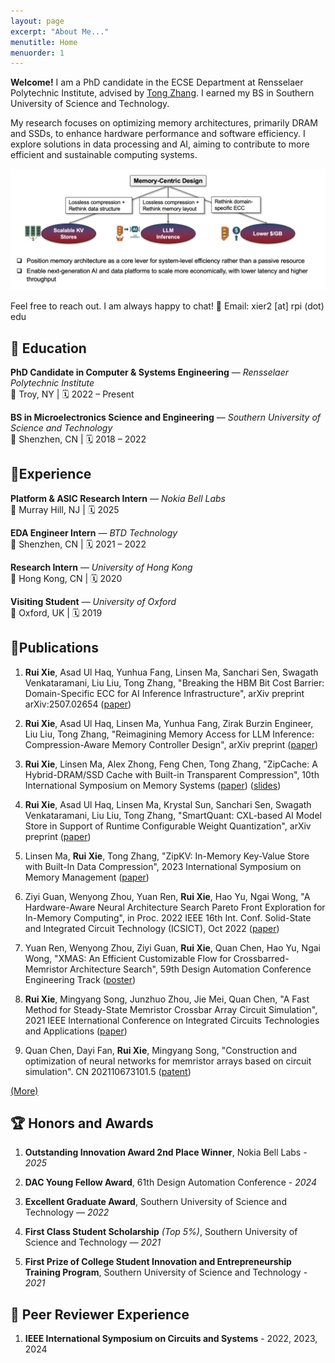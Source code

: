 ```yaml
---
layout: page
excerpt: "About Me..."
menutitle: Home
menuorder: 1
---
```

**Welcome!** I am a PhD candidate in the ECSE Department at Rensselaer Polytechnic Institute, advised by [Tong Zhang](https://sites.ecse.rpi.edu/~tzhang/).
I earned my BS in Southern University of Science and Technology.

My research focuses on optimizing memory architectures, primarily DRAM and SSDs, to enhance hardware performance and software efficiency. I explore solutions in data processing and AI, aiming to contribute to more efficient and sustainable computing systems.

![My research roadmap](doc/roadmap.png)

Feel free to reach out. I am always happy to chat!
📧 Email: xier2 [at] rpi (dot) edu

## 🏫 Education
**PhD Candidate in Computer & Systems Engineering** — *Rensselaer Polytechnic Institute*  
   📍 Troy, NY | 🗓️ 2022 – Present

**BS in Microelectronics Science and Engineering** — *Southern University of Science and Technology*  
   📍 Shenzhen, CN | 🗓️ 2018 – 2022

## 💼Experience
**Platform & ASIC Research Intern** — *Nokia Bell Labs*  
   📍 Murray Hill, NJ | 🗓️ 2025  

**EDA Engineer Intern** — *BTD Technology*  
   📍 Shenzhen, CN | 🗓️ 2021 – 2022  

**Research Intern** — *University of Hong Kong*  
   📍 Hong Kong, CN | 🗓️ 2020

**Visiting Student** — *University of Oxford*  
   📍 Oxford, UK | 🗓️ 2019


<!-- ## 📰News

* **06/2023** Our work accepcted by in ISMM 2023.
* **11/2021** An oral report at IEEE ICTA 2021 (Zhuhai) (Online).
* **09/2021** A work was accepted by [IEEE ICTA 2021](http://www.ieee-icta.net/) -->

## 📕Publications

1. **Rui Xie**, Asad Ul Haq, Yunhua Fang, Linsen Ma, Sanchari Sen, Swagath Venkataramani, Liu Liu, Tong Zhang, "Breaking the HBM Bit Cost Barrier: Domain-Specific ECC for AI Inference Infrastructure", arXiv preprint arXiv:2507.02654 ([paper](https://arxiv.org/abs/2507.02654))
   
2. **Rui Xie**, Asad Ul Haq, Linsen Ma, Yunhua Fang, Zirak Burzin Engineer, Liu Liu, Tong Zhang, "Reimagining Memory Access for LLM Inference: Compression-Aware Memory Controller Design", arXiv preprint ([paper](https://arxiv.org/abs/2503.18869))

3. **Rui Xie**, Linsen Ma, Alex Zhong, Feng Chen, Tong Zhang, "ZipCache: A Hybrid-DRAM/SSD Cache with Built-in Transparent Compression", 10th International Symposium on Memory Systems ([paper](doc/ZipCache_v1-2.pdf)) ([slides](doc/2024-10-01-zipcache.pdf))

4. **Rui Xie**, Asad Ul Haq, Linsen Ma, Krystal Sun, Sanchari Sen, Swagath Venkataramani, Liu Liu, Tong Zhang, "SmartQuant: CXL-based AI Model Store in Support of Runtime Configurable Weight Quantization", arXiv preprint ([paper](https://arxiv.org/abs/2407.15866))

5. Linsen Ma, **Rui Xie**, Tong Zhang, "ZipKV: In-Memory Key-Value Store with Built-In Data Compression", 2023 International Symposium on Memory Management ([paper](https://dl.acm.org/doi/abs/10.1145/3591195.3595273))

6. Ziyi Guan, Wenyong Zhou, Yuan Ren, **Rui Xie**, Hao Yu, Ngai Wong, "A Hardware-Aware Neural Architecture Search Pareto Front Exploration for In-Memory Computing", in Proc. 2022 IEEE 16th Int. Conf. Solid-State and Integrated Circuit Technology (ICSICT), Oct 2022 ([paper](https://ieeexplore.ieee.org/document/9963263))

7. Yuan Ren, Wenyong Zhou, Ziyi Guan, **Rui Xie**, Quan Chen, Hao Yu, Ngai Wong, "XMAS: An Efficient Customizable Flow for Crossbarred-Memristor Architecture Search", 59th Design Automation Conference Engineering Track ([poster](https://59dac.conference-program.com/presentation/?id=ETPOST157&sess=sess187))

8. **Rui Xie**, Mingyang Song, Junzhuo Zhou, Jie Mei, Quan Chen, "A Fast Method for Steady-State Memristor Crossbar Array Circuit Simulation", 2021 IEEE International Conference on Integrated Circuits Technologies and Applications ([paper](https://ieeexplore.ieee.org/document/9661817))

9.  Quan Chen, Dayi Fan, **Rui Xie**, Mingyang Song, "Construction and optimization of neural networks for memristor arrays based on circuit simulation". CN 202110673101.5 ([patent](https://patents.google.com/patent/CN113570048B))

[(More)](publications.md)

<!-- ## 📕 Publications

<script src="/assets/js/publications.js"></script>
<script>
  document.addEventListener('DOMContentLoaded', function () {
    // Load latest publications from Google Scholar at runtime
    if (typeof loadScholarPublications === 'function') {
      loadScholarPublications({
        userId: 'kFFMzkQAAAAJ',
        targetId: 'publications-list',
        maxItems: 10
      });
    } else {
      var t = document.getElementById('publications-list');
      if (t) t.innerHTML = '<p>Unable to load publications. <a href="https://scholar.google.com/citations?user=kFFMzkQAAAAJ&hl=en&sortby=pubdate" target="_blank" rel="noopener">View on Google Scholar</a>.</p>';
    }
  });
  </script>
[(More)](publications.md) -->

## 🏆 Honors and Awards

1. **Outstanding Innovation Award 2nd Place Winner**, Nokia Bell Labs - *2025*
   
2. **DAC Young Fellow Award**, 61th Design Automation Conference - *2024*
   
3. **Excellent Graduate Award**, Southern University of Science and Technology — *2022*
   
4. **First Class Student Scholarship** *(Top 5%)*, Southern University of Science and Technology — *2021*
   
5. **First Prize of College Student Innovation and Entrepreneurship Training Program**, Southern University of Science and Technology - *2021*

## 📒 Peer Reviewer Experience
1. **IEEE International Symposium on Circuits and Systems** - 2022, 2023, 2024

<!-- * Excellent Graduate in Southern University of Science and Technology, Jun. 2022
* Graduation with Honor: College Graduate Excellence Award, Jun. 2022
* First Class of the Merit Student Scholarship, Sep. 2021
* First Prize of College Student Innovation and Entrepreneurship Training Program, Mar. 2021 -->


<!-- (Last Updated Jan. 2024) -->

<!-- <div align=center>You are the No. <a href='https://www.counter12.com'><img src='https://www.counter12.com/img-Ay4w35cD6aCbb3Z4-22.gif' border='0' alt='free counter'></a> vistor of my homepage.<script type='text/javascript' src='https://www.counter12.com/ad.js?id=Ay4w35cD6aCbb3Z4'></script></div> -->

<!-- --- -->

<!-- for rickxie.cn -->

<script type='text/javascript' id='clustrmaps' src='//cdn.clustrmaps.com/map_v2.js?cl=ffffff&w=300&t=n&d=3p-vIrt5cRJ99hVpVm3E0PmXHIg3YvSe4uSxEE5vp7Q'></script>



<!-- <a class="twitter-timeline" data-width="800" data-height="600" data-theme="light" href="https://twitter.com/RickXie10?ref_src=twsrc%5Etfw">Tweets by RickXie10</a> <script async src="https://platform.twitter.com/widgets.js" charset="utf-8"></script> -->
